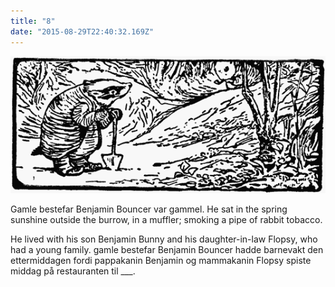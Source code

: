 ```yaml
---
title: "8"
date: "2015-08-29T22:40:32.169Z"
---
```



![Geir Gliser'n Grevling & Herr Havre Rev](./image008.png)

Gamle bestefar Benjamin Bouncer var gammel. He sat in the spring sunshine outside the burrow, in a muffler; smoking a pipe of rabbit tobacco.

He lived with his son Benjamin Bunny and his daughter-in-law Flopsy, who had a young family. gamle bestefar Benjamin Bouncer hadde barnevakt den ettermiddagen fordi pappakanin Benjamin og mammakanin Flopsy spiste middag på restauranten til ___.

